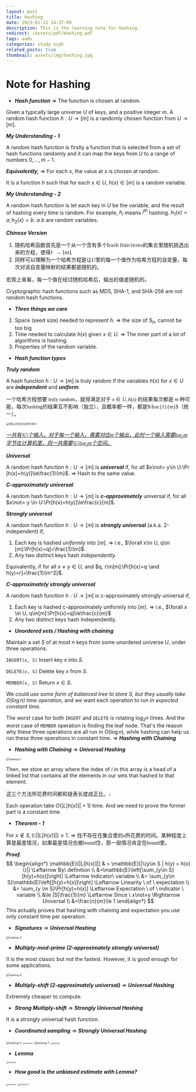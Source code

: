 ```yaml
---
layout: post
title: Hashing
date: 2023-01-12 14:37:00
description: This is the learning note for Hashing.
redirect: /assets/pdf/Hashing.pdf
tags: aads
categories: study ucph
related_posts: true
thumbnail: assets/img/hashing.jpg
---
```


# Note for Hashing

+ ***Hash function*** => The function is chosen at random.

Given a typically large universe $U$ of keys, and a positive integer $m$. A random hash function $h:U\to [m]$ is a randomly chosen function from $U\to [m]$.

***My Understanding - 1***

A random hash function is firstly a function that is selected from a set of hash functions randomly and it can map the keys from $U$ to a range of numbers ${0, ... ,m-1}$.

***Equivalently,*** => For each $x$, the value at $x$ is chosen at random.

It is a function $h$ such that for each $x \in U$, $h(x) \in [m]$ is a random variable.

***My Understanding - 2***

A random hash function is let each key in $U$ be the variable, and the result of hashing every time is random. For example, $h_i$ means $i^{th}$ hashing. $h_1(x)=a, h_2(x)=b$. $a$ $b$ are random variables.

***Chinese Version***

1. <font face="Noto Serif Display, Noto Serif SC">随机哈希函数首先是一个从一个含有多个hash functions的集合里随机挑选出来的方程，使得$U \to [m]$.</font>
2. <font face="Noto Serif SC">同样可以理解为一个哈希方程是让$U$里的每一个值作为哈希方程的自变量，每次对该自变量映射的结果都是随机的。</font>

<font face="Noto Serif SC">宏观上来看，每一个值在经过随机哈希后，输出的值是随机的。</font>

Cryptographic hash functions such as MD5, SHA-1, and SHA-256 are not *random* hash functions.

- ***Three things we care***

1. Space (seed size) needed to represent $h$. => the size of $S_h$, cannot be too big
2. Time needed to calculate $h(x)$ given $x \in U$. => The inner part of a lot of algorithms is hashing.
3. Properties of the random variable.

- ***Hash function types***

***Truly random***

A hash function $h:U\to[m]$ is truly random if the variables $h(x)$ for $x\in U$ are ***independent*** and ***uniform***.

<font face="Noto Serif SC">一个哈希方程想要 truly random，就得满足对于 $x\in U, h(x)$ 的结果每次都是 $m$ 种可能，每次hashing的结果互不影响（独立），且概率都一样，都是$\frac{1}{m}$（统一）。</font>

<img src="/Users/liuying/study/ku/22-block-2/aads/learning-notes/Hashing/IMG_FBAD332B7048-1.jpeg" alt="IMG_FBAD332B7048-1" style="zoom:50%;" />

*<u><font face="Noto Serif SC">一共有$|U|$个输入，对于每一个输入，需要对应$m$个输出，此时一个输入需要$\log_2 m$字节在计算机里，则一共需要$|U|\log_2 m$个空间。</font></u>*

***Universal***

A random hash function $h:U\to[m]$ is ***universal*** if, for all $x\not= y\in U:\Pr [h(x)=h(y)]\le\frac{1}{m}$. => Hash to the same value.

***C-approximately universal***

A random hash function $h: U\to[m]$ is ***c-approximately*** universal if, for all $x\not= y \in U:\Pr[h(x)=h(y)]\le\frac{c}{m}$.

***Strongly universal***

A random hash function $h:U\to[m]$ is ***strongly universal*** (a.k.a. 2-independent) if, 

1. Each key is hashed *uniformly* into $[m]$. => i.e., $\forall x\in U, q\in [m]:\Pr[h(x)=q]=\frac{1}{m}$.
2. Any two distinct keys hash *independently*.

Equivalently, if for all $x\not= y\in U$, and $q, r\in[m]:\Pr[h(x)=q \and h(y)=r]=\frac{1}{m^2}$.

***C-approximately strongly universal***

A random hash function $h:U\to[m]$ is c-approximately strongly universal if,

1. Each key is hashed c-approximately uniformly into $[m]$. => i.e., $\forall x \in U, q\in[m]:\Pr[h(x)=q]\le\frac{c}{m}$
2. Any two distinct keys hash independently.

- ***Unordered sets / Hashing with chaining***

Maintain a set $S$ of at most $n$ keys from some unordered universe $U$, under three operations.

`INSERT(x, S)` Insert key $x$ into $S$.

`DELETE(x, S)` Delete key $x$ from $S$.

`MEMBER(x, S)` Return $x\in S$.

We could use *some form of balanced tree to store $S$, but they usually take $O(\log n)$ time operation*, and we want each operation to *run in expected constant time*.

The worst case for both `INSERT` and `DELETE` is rotating $\log_2n$ times. And the worst case of `MEMBER` operation is finding the leaf node. That's the reason why these three operations are all run in $O(\log n)$, while hashing can help us run these three operations in constant time. => ***Hashing with Chaining***

- ***Hashing with Chaining*** => ***Universal Hashing***

<img src="/Users/liuying/study/ku/22-block-2/aads/learning-notes/Hashing/hashing-2.jpeg" alt="hashing-2" style="zoom:50%;" />

Then, we store an array where the index of $i$ in this array is a head of a linked list that contains all the elements in our sets that hashed to that element.

<font face="Noto Serif SC">这三个方法所花费时间都和链表长度成正比。$\downarrow$</font>

Each operation take $O(|L[h(x)]|+1)$ time. And we need to prove the former part is a constant time. 

- ***Theorem - 1***

For $x\notin S, \mathbb{E}[|L[h(x)]|]\le 1$.  => <font face="Noto Serif SC">找不存在在集合里的$x$所花费的时间。某种程度上算是最差情况，如果最差情况也被bound住，那一般情况肯定在bound里。</font>

***Proof.***
$$
\begin{align*}
\mathbb{E}[|L[h(x)]|] & = \mathbb{E}[|\{y\in S | h(y) = h(x) \}|] \Leftarrow By\ definition \\
&=\mathbb{E}\left[\sum_{y\in S}[h(y)=h(x)]\right] \Leftarrow Indicator\ variable \\
&= \sum_{y\in S}\mathbb{E}\left[[h(y)=h(x)]\right] \Leftarrow Linearity \ of \ expectation \\
&= \sum_{y \in S}\Pr[h(y)=h(x)] \Leftarrow Expectation \ of \ indicator \ variable \\
&\le |S|\frac{1}{m} \Leftarrow Since \ x\not=y \Rightarrow Universal \\
&=\frac{n}{m}\le 1
\end{align*}
$$
This actually proves that hashing with chaining and expectation you use only constant time per operation.

- ***Signatures*** => ***Universal Hashing***

<img src="/Users/liuying/study/ku/22-block-2/aads/learning-notes/Hashing/hashing-3.jpeg" alt="hashing-3" style="zoom: 50%;" />

- ***Multiply-mod-prime (2-approximately strongly universal)***

It is the most classic but not the fastest. However, it is good enough for some applications.

<img src="/Users/liuying/study/ku/22-block-2/aads/learning-notes/Hashing/hashing-4.jpeg" alt="hashing-4" style="zoom: 50%;" />

- ***Multiply-shift (2-approximately universal)*** => ***Universal Hashing***

Extremely cheaper to compute.

- ***Strong Multiply-shift*** => ***Strongly Universal Hashing***

It is a strongly universal hash function.

- ***Coordinated sampling*** => ***Strongly Universal Hashing***

<img src="/Users/liuying/study/ku/22-block-2/aads/learning-notes/Hashing/hashing-5.jpeg" alt="hashing-5" style="zoom:50%;" />

<img src="/Users/liuying/study/ku/22-block-2/aads/learning-notes/Hashing/hashing-6.jpeg" alt="hashing-6" style="zoom: 33%;" />

<img src="/Users/liuying/Downloads/hashing-7.jpeg" alt="hashing-7" style="zoom:50%;" />

<img src="/Users/liuying/study/ku/22-block-2/aads/learning-notes/Hashing/hashing-7.jpeg" alt="hashing-7" style="zoom: 33%;" />

- ***Lemma***

<img src="/Users/liuying/study/ku/22-block-2/aads/learning-notes/Hashing/hashing-8.jpeg" alt="hashing-8" style="zoom: 33%;" />

- ***How good is the unbiased estimate with Lemma?***

<img src="/Users/liuying/study/ku/22-block-2/aads/learning-notes/Hashing/hashing-9.jpeg" alt="hashing-9" style="zoom: 33%;" />

<img src="/Users/liuying/study/ku/22-block-2/aads/learning-notes/Hashing/hashing-10.jpeg" alt="hashing-10" style="zoom: 33%;" />

